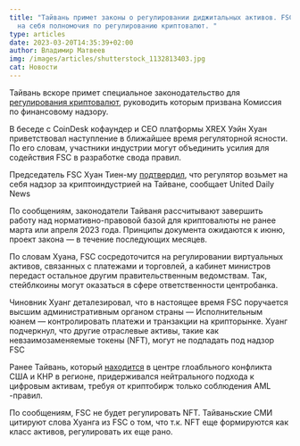 ```yaml
---
title: "Тайвань примет законы о регулировании диджитальных активов. FSC возьмет
  на себя полномочия по регулированию криптовалют. "
type: articles
date: 2023-03-20T14:35:39+02:00
author: Владимир Матвеев
img: /images/articles/shutterstock_1132813403.jpg
cat: Новости
---
```

Тайвань вскоре примет специальное законодательство для [регулирования криптовалют](https://www.coindesk.com/policy/2023/03/20/taiwans-crypto-industry-welcomes-regulatory-announcement/), руководить которым призвана Комиссия по финансовому надзору.

В беседе с CoinDesk кофаундер и CEO платформы XREX Уэйн Хуан приветствовал наступление  в ближайшее время регуляторной ясности. По его словам, участники индустрии могут объединить усилия для содействия FSC в разработке свода правил.

Председатель FSC Хуан Тиен-му [подтвердил](https://money.udn.com/money/story/5613/7042833?from=edn_subcatelist_cate), что регулятор возьмет на себя надзор за криптоиндустрией на Тайване, сообщает United Daily News  

По сообщениям, законодатели Тайваня рассчитывают завершить работу над нормативно-правовой базой для криптовалюты не ранее марта или апреля 2023 года. Принципы документа ожидаются к июню, проект закона — в течение последующих месяцев. 

По словам Хуана, FSC сосредоточится на регулировании виртуальных активов, связанных с платежами и торговлей, а кабинет министров передаст остальное другим правительственным ведомствам. Так, стейблкоины могут оказаться в сфере ответственности центробанка.

Чиновник Хуанг деталезировал, что в настоящее время FSC поручается высшим административным органом страны — Исполнительным юанем — контролировать платежи и транзакции на крипторынке. Хуанг подчеркнул, что другие отраслевые активы, такие как невзаимозаменяемые токены (NFT), могут не подпадать под надзор FSC 

Ранее Тайвань, который [находится](https://cointelegraph.com/news/taiwan-watchdog-fsc-to-assume-authority-on-crypto-regulation) в центре глоабльного конфликта США и КНР в регионе, придерживался нейтрального подхода к цифровым активам, требуя от криптобирж только соблюдения AML -правил.

По сообщениям, FSC не будет регулировать NFT. Тайваньские СМИ цитируют слова Хуанга из FSC о том, что т.к. NFT еще формируются как класс активов, регулировать их еще рано.